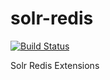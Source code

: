 solr-redis
==========

[![Build Status](https://travis-ci.org/sematext/solr-redis.svg)](https://travis-ci.org/sematext/solr-redis)

Solr Redis Extensions 
